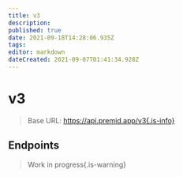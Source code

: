 ```yaml
---
title: v3
description: 
published: true
date: 2021-09-18T14:28:06.935Z
tags: 
editor: markdown
dateCreated: 2021-09-07T01:41:34.928Z
---
```


# v3

> Base URL: https://api.premid.app/v3{.is-info}


## Endpoints
> Work in progress{.is-warning}